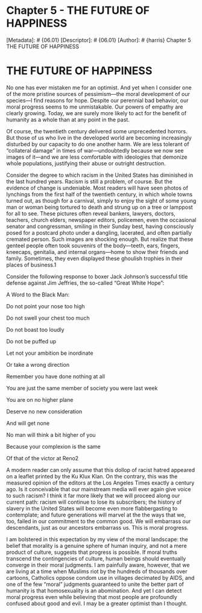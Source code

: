 # Chapter 5 - THE FUTURE OF HAPPINESS
[Metadata]: # {06.01}
[Descriptor]: # {06.01}
[Author]: # {harris}
Chapter 5
THE FUTURE OF HAPPINESS
# THE FUTURE OF HAPPINESS
No one has ever mistaken me for an optimist. And yet when I consider one of the
more pristine sources of pessimism—the moral development of our species—I find
reasons for hope. Despite our perennial bad behavior, our moral progress seems
to me unmistakable. Our powers of empathy are clearly growing. Today, we are
surely more likely to act for the benefit of humanity as a whole than at any
point in the past.

Of course, the twentieth century delivered some unprecedented horrors. But
those of us who live in the developed world are becoming increasingly disturbed
by our capacity to do one another harm. We are less tolerant of “collateral
damage” in times of war—undoubtedly because we now see images of it—and we are
less comfortable with ideologies that demonize whole populations, justifying
their abuse or outright destruction.

Consider the degree to which racism in the United States has diminished in the
last hundred years. Racism is still a problem, of course. But the evidence of
change is undeniable. Most readers will have seen photos of lynchings from the
first half of the twentieth century, in which whole towns turned out, as though
for a carnival, simply to enjoy the sight of some young man or woman being
tortured to death and strung up on a tree or lamppost for all to see. These
pictures often reveal bankers, lawyers, doctors, teachers, church elders,
newspaper editors, policemen, even the occasional senator and congressman,
smiling in their Sunday best, having consciously posed for a postcard photo
under a dangling, lacerated, and often partially cremated person. Such images
are shocking enough. But realize that these genteel people often took souvenirs
of the body—teeth, ears, fingers, kneecaps, genitalia, and internal organs—home
to show their friends and family. Sometimes, they even displayed these ghoulish
trophies in their places of business.1

Consider the following response to boxer Jack Johnson’s successful title
defense against Jim Jeffries, the so-called “Great White Hope”:



A Word to the Black Man:



Do not point your nose too high



Do not swell your chest too much



Do not boast too loudly



Do not be puffed up



Let not your ambition be inordinate



Or take a wrong direction



Remember you have done nothing at all



You are just the same member of society you were last week



You are on no higher plane



Deserve no new consideration



And will get none



No man will think a bit higher of you



Because your complexion is the same



Of that of the victor at Reno2

A modern reader can only assume that this dollop of racist hatred appeared on a
leaflet printed by the Ku Klux Klan. On the contrary, this was the measured
opinion of the editors at the Los Angeles Times exactly a century ago. Is it
conceivable that our mainstream media will ever again give voice to such
racism? I think it far more likely that we will proceed along our current path:
racism will continue to lose its subscribers; the history of slavery in the
United States will become even more flabbergasting to contemplate; and future
generations will marvel at the the ways that we, too, failed in our commitment
to the common good. We will embarrass our descendants, just as our ancestors
embarrass us. This is moral progress.

I am bolstered in this expectation by my view of the moral landscape: the
belief that morality is a genuine sphere of human inquiry, and not a mere
product of culture, suggests that progress is possible. If moral truths
transcend the contingencies of culture, human beings should eventually converge
in their moral judgments. I am painfully aware, however, that we are living at
a time when Muslims riot by the hundreds of thousands over cartoons, Catholics
oppose condom use in villages decimated by AIDS, and one of the few “moral”
judgments guaranteed to unite the better part of humanity is that homosexuality
is an abomination. And yet I can detect moral progress even while believing
that most people are profoundly confused about good and evil. I may be a
greater optimist than I thought.

